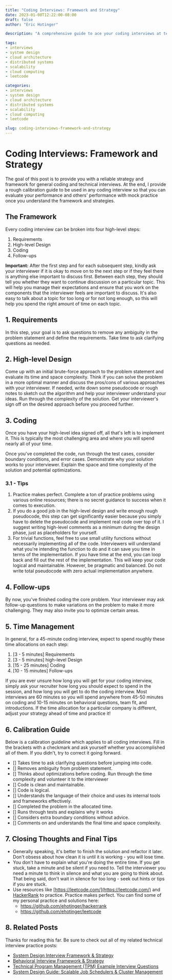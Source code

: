 ```yaml
---
title: "Coding Interviews: Framework and Strategy"
date: 2023-01-08T12:22:00-08:00
draft: false
author: "Eric Hotinger"

description: "A comprehensive guide to ace your coding interviews at tech giants like Google, Meta, Netflix, Microsoft, and Amazon."

tags:
- interviews
- system design
- cloud architecture
- distributed systems
- scalability
- cloud computing
- leetcode

categories:
- interviews
- system design
- cloud architecture
- distributed systems
- scalability
- cloud computing
- leetcode

slug: coding-interviews-framework-and-strategy
---
```


# Coding Interviews: Framework and Strategy

The goal of this post is to provide you with a reliable strategy and framework for general coding and technical interviews. At the end, I provide a rough calibration guide to be used in any coding interview so that you can evaluate your performance and others' performance with mock practice once you understand the framework and strategies.

## The Framework

Every coding interview can be broken into four high-level steps:

1. Requirements
2. High-level Design
3. Coding
4. Follow-ups

**Important:** After the first step and for each subsequent step, kindly ask your interviewer if it is okay to move on to the next step or if they feel there is anything else important to discuss first. Between each step, they should tell you whether they want to continue discussion on a particular topic. This will help you manage their expectations and ensure that you work on the components that the interviewer feels are important to discuss. It's also easy to talk about a topic for too long or for not long enough, so this will help you spend the right amount of time on each topic.

## 1. Requirements
In this step, your goal is to ask questions to remove any ambiguity in the problem statement and define the requirements. Take time to ask clarifying questions as needed.

## 2. High-level Design
Come up with an initial brute-force approach to the problem statement and evaluate its time and space complexity. Think if you can solve the problem in a more optimal manner and discuss the pros/cons of various approaches with your interviewer. If needed, write down some pseudocode or rough notes to sketch out the algorithm and help your interviewer understand your ideas. Run through the complexity of the solution. Get your interviewer's sign off on the desired approach before you proceed further.

## 3. Coding

Once you have your high-level idea signed off, all that's left is to implement it. This is typically the most challenging area and where you will spend nearly all of your time.

Once you've completed the code, run through the test cases, consider boundary conditions, and error cases. Demonstrate why your solution works to your interviewer. Explain the space and time complexity of the solution and potential optimizations.

### 3.1 - Tips

1. Practice makes perfect. Complete a ton of practice problems using various online resources; there is no secret guidance to success when it comes to execution.
2. If you do a good job in the high-level design and write enough rough pseudocode, this step can get significantly easier because you simply have to delete the pseudocode and implement real code over top of it. I suggest writing high-level comments as a minimum during the design phase, just as placeholders for yourself.
3. For trivial functions, feel free to use small utility functions without necessarily implementing all of the code. Interviewers will understand what you're intending the function to do and it can save you time in terms of the implementation. If you have time at the end, you can loop back and fill out the rest of the implementation. This will keep your code logical and maintainable. However, be pragmatic and balanced. Do not write total pseudocode with zero actual implementation anywhere.

## 4. Follow-ups

By now, you've finished coding the core problem. Your interviewer may ask follow-up questions to make variations on the problem to make it more challenging. They may also invite you to optimize certain areas.

## 5. Time Management

In general, for a 45-minute coding interview, expect to spend roughly these time allocations on each step:

1. [3 - 5 minutes] Requirements
2. [3 - 5 minutes] high-level Design
3. [15 - 25 minutes] Coding
4. [10 - 15 minutes] Follow-ups

If you are ever unsure how long you will get for your coding interview, simply ask your recruiter how long you should expect to spend in the session, and how long you will get to do the coding interview. Most interviews are 60 minutes so you will spend anywhere from 45-50 minutes on coding and 10-15 minutes on behavioral questions, team fit, and introductions. If the time allocation for a particular company is different, adjust your strategy ahead of time and practice it!

## 6. Calibration Guide

Below is a calibration guideline which applies to all coding interviews. Fill in the brackets with a checkmark and ask yourself whether you accomplished all of them. If you didn't, try to correct it going forward.

- [] Takes time to ask clarifying questions before jumping into code.
- [] Removes ambiguity from problem statement.
- [] Thinks about optimizations before coding. Run through the time complexity and volunteer it to the interviewer
- [] Code is clean and maintainable.
- [] Code is logical.
- [] Understands the language of their choice and uses its internal tools and frameworks effectively.
- [] Completed the problem in the allocated time.
- [] Runs through tests and explains why it works
- [] Considers extra boundary conditions without advice.
- [] Comments on and understands the final time and space complexity.

## 7. Closing Thoughts and Final Tips

- Generally speaking, it's better to finish the solution and refactor it later. Don't obsess about how clean it is until it is working - you will lose time.
- You don't have to explain what you're doing the entire time. If you get stuck, take a minute and be silent if you need to. Tell the interviewer you need a minute to think in silence and what you are going to think about. That being said, don't wait in silence for too long - seek out hints or tips if you are stuck.
- Use resources like [https://leetcode.com/](https://leetcode.com/) and [HackerRank](https://www.hackerrank.com/) to practice. Practice makes perfect. You can find some of my personal practice and solutions here:
    - https://github.com/ehotinger/hackerrank
    - https://github.com/ehotinger/leetcode

## 8. Related Posts
Thanks for reading this far. Be sure to check out all of my related technical interview practice posts:

- [System Design Interview Framework & Strategy](https://ehotinger.com/blog/system-design-interviews-framework-and-strategy/)
- [Behavioral Interview Framework & Strategy](https://ehotinger.com/blog/behavioral-interviews-framework-and-strategy/)
- [Technical Program Management (TPM) Example Interview Questions](https://ehotinger.com/blog/technical-program-manager-example-interview-questions/)
- [System Design Guide: Scalable Job Schedulers & Cluster Management](https://ehotinger.com/blog/system-design-guide-scalable-job-schedulers-cluster-management/)
